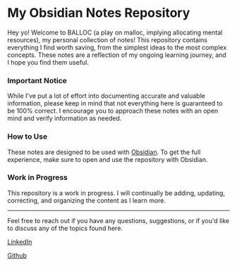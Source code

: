 # My Obsidian Notes Repository

Hey yo! Welcome to BALLOC (a play on malloc, implying allocating mental resources), my personal collection of notes! This repository contains everything I find worth saving, from the simplest ideas to the most complex concepts. These notes are a reflection of my ongoing learning journey, and I hope you find them useful.

### Important Notice

While I've put a lot of effort into documenting accurate and valuable information, please keep in mind that not everything here is guaranteed to be 100% correct. I encourage you to approach these notes with an open mind and verify information as needed.

### How to Use

These notes are designed to be used with [Obsidian](https://obsidian.md/). To get the full experience, make sure to open and use the repository with Obsidian.

### Work in Progress

This repository is a work in progress. I will continually be adding, updating, correcting, and organizing the content as I learn more.

---

Feel free to reach out if you have any questions, suggestions, or if you'd like to discuss any of the topics found here.

[LinkedIn](https://www.linkedin.com/in/hugovaldrez)

[Github](https://github.com/Wilowisp98)

